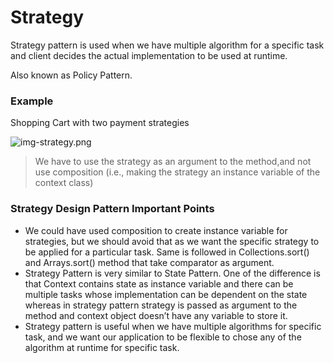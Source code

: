 # Strategy
Strategy pattern is used when we have multiple algorithm for a specific task and client decides the actual implementation to be used at runtime.

Also known as Policy Pattern.

### Example
Shopping Cart with two payment strategies

![img-strategy.png](https://journaldev.nyc3.cdn.digitaloceanspaces.com/2013/07/Strategy-Pattern.png)

>We have to use the strategy as an argument to the method,and not use composition (i.e., making the strategy an instance variable of the context class)

### Strategy Design Pattern Important Points
- We could have used composition to create instance variable for strategies, but we should avoid that as we want the specific strategy to be applied for a particular task. Same is followed in Collections.sort() and Arrays.sort() method that take comparator as argument.
- Strategy Pattern is very similar to State Pattern. One of the difference is that Context contains state as instance variable and there can be multiple tasks whose implementation can be dependent on the state whereas in strategy pattern strategy is passed as argument to the method and context object doesn’t have any variable to store it.
- Strategy pattern is useful when we have multiple algorithms for specific task, and we want our application to be flexible to chose any of the algorithm at runtime for specific task.



